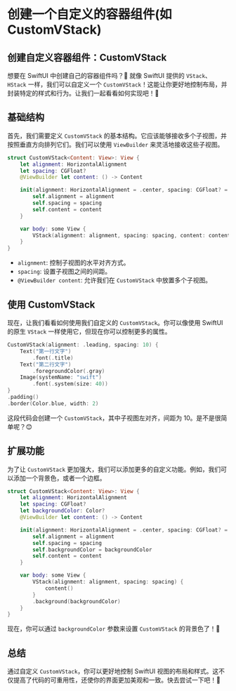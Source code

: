﻿# 创建一个自定义的容器组件(如CustomVStack)

## 创建自定义容器组件：CustomVStack

想要在 SwiftUI 中创建自己的容器组件吗？🤔 就像 SwiftUI 提供的 `VStack`、`HStack` 一样，我们可以自定义一个 `CustomVStack`！这能让你更好地控制布局，并封装特定的样式和行为。让我们一起看看如何实现吧！🎉

## 基础结构

首先，我们需要定义 `CustomVStack` 的基本结构。它应该能够接收多个子视图，并按照垂直方向排列它们。我们可以使用 `ViewBuilder` 来灵活地接收这些子视图。

```swift
struct CustomVStack<Content: View>: View {
    let alignment: HorizontalAlignment
    let spacing: CGFloat?
    @ViewBuilder let content: () -> Content

    init(alignment: HorizontalAlignment = .center, spacing: CGFloat? = nil, @ViewBuilder content: @escaping () -> Content) {
        self.alignment = alignment
        self.spacing = spacing
        self.content = content
    }

    var body: some View {
        VStack(alignment: alignment, spacing: spacing, content: content)
    }
}
```

*   `alignment`: 控制子视图的水平对齐方式。
*   `spacing`: 设置子视图之间的间距。
*   `@ViewBuilder content`: 允许我们在 `CustomVStack` 中放置多个子视图。

## 使用 CustomVStack

现在，让我们看看如何使用我们自定义的 `CustomVStack`。你可以像使用 SwiftUI 的原生 `VStack` 一样使用它，但现在你可以控制更多的属性。

```swift
CustomVStack(alignment: .leading, spacing: 10) {
    Text("第一行文字")
        .font(.title)
    Text("第二行文字")
        .foregroundColor(.gray)
    Image(systemName: "swift")
        .font(.system(size: 40))
}
.padding()
.border(Color.blue, width: 2)
```

这段代码会创建一个 `CustomVStack`，其中子视图左对齐，间距为 10。是不是很简单呢？😊

## 扩展功能

为了让 `CustomVStack` 更加强大，我们可以添加更多的自定义功能。例如，我们可以添加一个背景色，或者一个边框。

```swift
struct CustomVStack<Content: View>: View {
    let alignment: HorizontalAlignment
    let spacing: CGFloat?
    let backgroundColor: Color?
    @ViewBuilder let content: () -> Content

    init(alignment: HorizontalAlignment = .center, spacing: CGFloat? = nil, backgroundColor: Color? = nil, @ViewBuilder content: @escaping () -> Content) {
        self.alignment = alignment
        self.spacing = spacing
        self.backgroundColor = backgroundColor
        self.content = content
    }

    var body: some View {
        VStack(alignment: alignment, spacing: spacing) {
            content()
        }
        .background(backgroundColor)
    }
}
```

现在，你可以通过 `backgroundColor` 参数来设置 `CustomVStack` 的背景色了！🎨

## 总结

通过自定义 `CustomVStack`，你可以更好地控制 SwiftUI 视图的布局和样式。这不仅提高了代码的可重用性，还使你的界面更加美观和一致。快去尝试一下吧！🚀